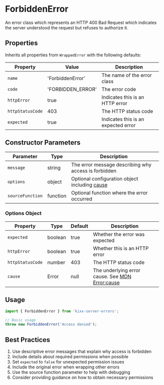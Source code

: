 # ForbiddenError

An error class which represents an HTTP 400 Bad Request which indicates the server understood the request but refuses to authorize it.

## Properties

Inherits all properties from `WrappedError` with the following defaults:

| Property | Value | Description |
|----------|-------|-------------|
| `name` | 'ForbiddenError' | The name of the error class |
| `code` | 'FORBIDDEN_ERROR' | The error code |
| `httpError` | true | Indicates this is an HTTP error |
| `httpStatusCode` | 403 | The HTTP status code |
| `expected` | true | Indicates this is an expected error |

## Constructor Parameters

| Parameter | Type | Description |
|-----------|------|-------------|
| `message` | string | The error message describing why access is forbidden |
| `options` | object | Optional configuration object including [cause](https://developer.mozilla.org/en-US/docs/Web/JavaScript/Reference/Global_Objects/Error/cause) |
| `sourceFunction` | function | Optional function where the error occurred |

### Options Object
| Property | Type | Default | Description |
|----------|------|---------|-------------|
| `expected` | boolean | true | Whether the error was expected |
| `httpError` | boolean | true | Whether this is an HTTP error |
| `httpStatusCode` | number | 403 | The HTTP status code |
| `cause` | Error | null | The underlying error cause. See [MDN Error:cause](https://developer.mozilla.org/en-US/docs/Web/JavaScript/Reference/Global_Objects/Error/cause) |

## Usage

```javascript
import { ForbiddenError } from 'kixx-server-errors';

// Basic usage
throw new ForbiddenError('Access denied');
```

## Best Practices

1. Use descriptive error messages that explain why access is forbidden
2. Include details about required permissions when possible
3. Set `expected` to `false` for unexpected permission issues
4. Include the original error when wrapping other errors
5. Use the source function parameter to help with debugging
6. Consider providing guidance on how to obtain necessary permissions 